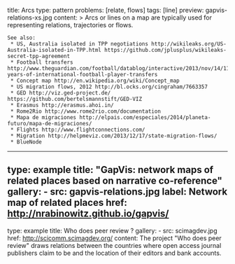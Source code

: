 title: Arcs
type: pattern
problems: [relate, flows]
tags: [line]
preview: gapvis-relations-xs.jpg
content: >
    Arcs or lines on a map are typically used for representing relations, trajectories or flows.

    
    See also:
     * US, Australia isolated in TPP negotiations http://wikileaks.org/US-Australia-isolated-in-TPP.html https://github.com/jplusplus/wikileaks-secret-tpp-agreement
     * Football transfers http://www.theguardian.com/football/datablog/interactive/2013/nov/14/113-years-of-international-football-player-transfers
     * Concept map http://en.wikipedia.org/wiki/Concept_map
     * US migration flows, 2012 http://bl.ocks.org/cingraham/7663357
     * GED http://viz.ged-project.de/ https://github.com/bertelsmannstift/GED-VIZ
     * Erasmus http://erasmus.ahoi.in/
     * Rome2Rio http://www.rome2rio.com/documentation
     * Mapa de migraciones http://elpais.com/especiales/2014/planeta-futuro/mapa-de-migraciones/
     * Flights http://www.flightconnections.com/
     * Migration http://helpmeviz.com/2013/12/17/state-migration-flows/
     * BlueNode
    
---
type: example
title: "GapVis: network maps of related places based on narrative co-reference"
gallery: 
    - src: gapvis-relations.jpg
      label: Network map of related places 
      href: http://nrabinowitz.github.io/gapvis/ 
---
type: example
title: Who does peer review ?
gallery:
    - src: scimagdev.jpg
      href: http://scicomm.scimagdev.org/
content:
    The project "Who does peer review" draws relations between the countries where open access journal publishers claim to be and the location of their editors and bank accounts.
    